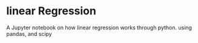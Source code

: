 # linear Regression
A Jupyter notebook on how linear regression works through python. using pandas, and scipy
